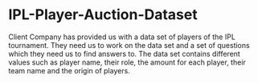 # IPL-Player-Auction-Dataset
Client Company has provided us with a data set of players of the IPL tournament. They need us to work on the data set and a set of questions which they need us to find answers to. The data set contains different values such as player name, their role, the amount for each player, their team name and the origin of players.
